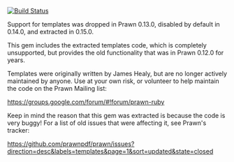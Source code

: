 [![Build Status](https://travis-ci.org/prawnpdf/prawn-templates.svg?branch=master)](https://travis-ci.org/prawnpdf/prawn-templates)

Support for templates was dropped in Prawn 0.13.0, 
disabled by default in 0.14.0, and extracted in 0.15.0.

This gem includes the extracted templates code, which is completely 
unsupported, but provides the old functionality that was in
Prawn 0.12.0 for years.

Templates were originally written by James Healy, but are no
longer actively maintained by anyone. Use at your own risk,
or volunteer to help maintain the code on the Prawn
Mailing list:

https://groups.google.com/forum/#!forum/prawn-ruby

Keep in mind the reason that this gem was extracted is because the 
code is very buggy! For a list of old issues that were affecting
it, see Prawn's tracker:

https://github.com/prawnpdf/prawn/issues?direction=desc&labels=templates&page=1&sort=updated&state=closed
